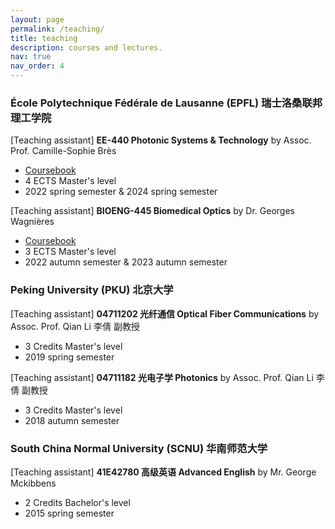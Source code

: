 ```yaml
---
layout: page
permalink: /teaching/
title: teaching
description: courses and lectures.
nav: true
nav_order: 4
---
```

### École Polytechnique Fédérale de Lausanne (EPFL) 瑞士洛桑联邦理工学院

[Teaching assistant] **EE-440 Photonic Systems & Technology** by Assoc. Prof. Camille-Sophie Brès

- [Coursebook](https://edu.epfl.ch/coursebook/en/photonic-systems-and-technology-EE-440)
- 4 ECTS Master's level
- 2022 spring semester & 2024 spring semester

[Teaching assistant] **BIOENG-445 Biomedical Optics** by Dr. Georges Wagnières

- [Coursebook](https://edu.epfl.ch/coursebook/en/biomedical-optics-BIOENG-445)
- 3 ECTS Master's level
- 2022 autumn semester & 2023 autumn semester

### Peking University (PKU) 北京大学

[Teaching assistant] **04711202 光纤通信 Optical Fiber Communications** by Assoc. Prof. Qian Li 李倩 副教授

- 3 Credits Master's level
- 2019 spring semester

[Teaching assistant] **04711182 光电子学 Photonics** by Assoc. Prof. Qian Li 李倩 副教授

- 3 Credits Master's level
- 2018 autumn semester

### South China Normal University (SCNU) 华南师范大学

[Teaching assistant] **41E42780 高级英语 Advanced English** by Mr. George Mckibbens

- 2 Credits Bachelor's level
- 2015 spring semester
